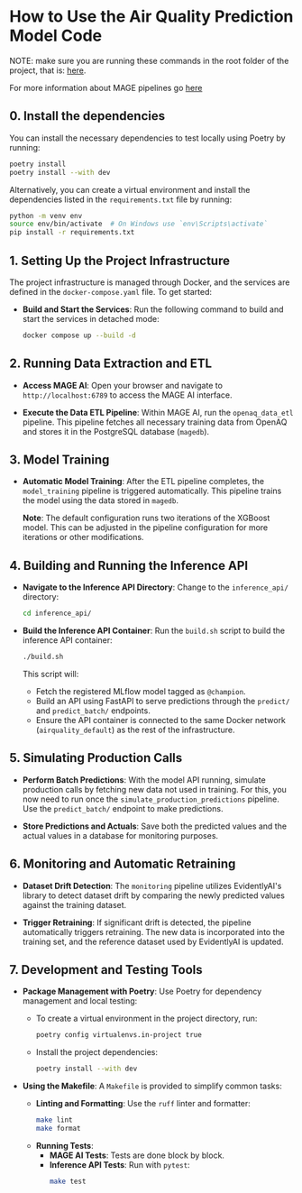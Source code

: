 
# How to Use the Air Quality Prediction Model Code

NOTE: make sure you are running these commands in the root folder of the project, that is: [here](https://github.com/Fustincho/datatalks-mlops-zoomcamp/tree/main/07-project/airquality).

For more information about MAGE pipelines go [here](./MAGE_PIPELINES.md)

## 0. Install the dependencies

You can install the necessary dependencies to test locally using Poetry by running:

```bash
poetry install
poetry install --with dev
```

Alternatively, you can create a virtual environment and install the dependencies listed in the `requirements.txt` file by running:

```bash
python -m venv env
source env/bin/activate  # On Windows use `env\Scripts\activate`
pip install -r requirements.txt
```

## 1. Setting Up the Project Infrastructure

The project infrastructure is managed through Docker, and the services are defined in the `docker-compose.yaml` file. To get started:

- **Build and Start the Services**:
  Run the following command to build and start the services in detached mode:
  ```bash
  docker compose up --build -d
  ```

## 2. Running Data Extraction and ETL

- **Access MAGE AI**:
  Open your browser and navigate to `http://localhost:6789` to access the MAGE AI interface.
  
- **Execute the Data ETL Pipeline**:
  Within MAGE AI, run the `openaq_data_etl` pipeline. This pipeline fetches all necessary training data from OpenAQ and stores it in the PostgreSQL database (`magedb`).

## 3. Model Training

- **Automatic Model Training**:
  After the ETL pipeline completes, the `model_training` pipeline is triggered automatically. This pipeline trains the model using the data stored in `magedb`.
  
  **Note**: The default configuration runs two iterations of the XGBoost model. This can be adjusted in the pipeline configuration for more iterations or other modifications.

## 4. Building and Running the Inference API

- **Navigate to the Inference API Directory**:
  Change to the `inference_api/` directory:
  ```bash
  cd inference_api/
  ```

- **Build the Inference API Container**:
  Run the `build.sh` script to build the inference API container:
  ```bash
  ./build.sh
  ```
  This script will:
  - Fetch the registered MLflow model tagged as `@champion`.
  - Build an API using FastAPI to serve predictions through the `predict/` and `predict_batch/` endpoints.
  - Ensure the API container is connected to the same Docker network (`airquality_default`) as the rest of the infrastructure.

## 5. Simulating Production Calls

- **Perform Batch Predictions**:
  With the model API running, simulate production calls by fetching new data not used in training. For this, you now need to run once the `simulate_production_predictions` pipeline. Use the `predict_batch/` endpoint to make predictions.
  
- **Store Predictions and Actuals**:
  Save both the predicted values and the actual values in a database for monitoring purposes.

## 6. Monitoring and Automatic Retraining

- **Dataset Drift Detection**:
  The `monitoring` pipeline utilizes EvidentlyAI's library to detect dataset drift by comparing the newly predicted values against the training dataset.
  
- **Trigger Retraining**:
  If significant drift is detected, the pipeline automatically triggers retraining. The new data is incorporated into the training set, and the reference dataset used by EvidentlyAI is updated.

## 7. Development and Testing Tools

- **Package Management with Poetry**:
  Use Poetry for dependency management and local testing:
  - To create a virtual environment in the project directory, run:
    ```bash
    poetry config virtualenvs.in-project true
    ```
  - Install the project dependencies:
    ```bash
    poetry install --with dev
    ```

- **Using the Makefile**:
  A `Makefile` is provided to simplify common tasks:
  - **Linting and Formatting**:
    Use the `ruff` linter and formatter:
    ```bash
    make lint
    make format
    ```
  - **Running Tests**:
    - **MAGE AI Tests**: Tests are done block by block.
    - **Inference API Tests**: Run with `pytest`:
      ```bash
      make test
      ```

